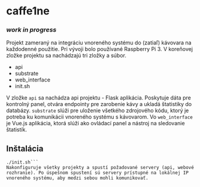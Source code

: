 # caffe1ne
### *work in progress*

Projekt zameraný na integráciu vnoreného systému do (zatiaľ) kávovara na každodenné použitie. Pri vývoji bolo používané Raspberry Pi 3. V koreňovej zložke projektu sa nachádzajú tri zložky a súbor.
 - api
 - substrate
 - web_interface
 - init.sh

V zložke ```api``` sa nachádza api projektu - Flask aplikácia. Poskytuje dáta pre kontrolný panel, otvára endpointy pre zarobenie kávy a ukladá štatistiky do databázy.
```substrate``` slúži pre uloženie všetkého zdrojového kódu, ktorý je potreba ku komunikácii vnoreného systému s kávovarom.
Vo ```web_interface``` je Vue.js aplikácia, ktorá slúži ako ovládací panel a nástroj na sledovanie štatistík.

## Inštalácia
```chmod +x init.sh
./init.sh```
Nakonfiguruje všetky projekty a spustí požadované servery (api, webové rozhranie). Po úspešnom spustení sú servery prístupné na lokálnej IP vnoreného systému, aby medzi sebou mohli komunikovať.

